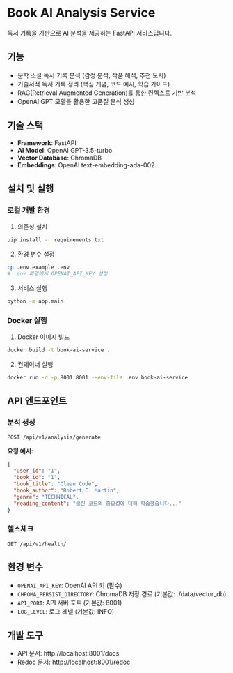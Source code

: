 # Book AI Analysis Service

독서 기록을 기반으로 AI 분석을 제공하는 FastAPI 서비스입니다.

## 기능

- 문학 소설 독서 기록 분석 (감정 분석, 작품 해석, 추천 도서)
- 기술서적 독서 기록 정리 (핵심 개념, 코드 예시, 학습 가이드)
- RAG(Retrieval Augmented Generation)를 통한 컨텍스트 기반 분석
- OpenAI GPT 모델을 활용한 고품질 분석 생성

## 기술 스택

- **Framework**: FastAPI
- **AI Model**: OpenAI GPT-3.5-turbo
- **Vector Database**: ChromaDB
- **Embeddings**: OpenAI text-embedding-ada-002

## 설치 및 실행

### 로컬 개발 환경

1. 의존성 설치
```bash
pip install -r requirements.txt
```

2. 환경 변수 설정
```bash
cp .env.example .env
# .env 파일에서 OPENAI_API_KEY 설정
```

3. 서비스 실행
```bash
python -m app.main
```

### Docker 실행

1. Docker 이미지 빌드
```bash
docker build -t book-ai-service .
```

2. 컨테이너 실행
```bash
docker run -d -p 8001:8001 --env-file .env book-ai-service
```

## API 엔드포인트

### 분석 생성
```
POST /api/v1/analysis/generate
```

**요청 예시:**
```json
{
  "user_id": "1",
  "book_id": "1",
  "book_title": "Clean Code",
  "book_author": "Robert C. Martin",
  "genre": "TECHNICAL",
  "reading_content": "클린 코드의 중요성에 대해 학습했습니다..."
}
```

### 헬스체크
```
GET /api/v1/health/
```

## 환경 변수

- `OPENAI_API_KEY`: OpenAI API 키 (필수)
- `CHROMA_PERSIST_DIRECTORY`: ChromaDB 저장 경로 (기본값: ./data/vector_db)
- `API_PORT`: API 서버 포트 (기본값: 8001)
- `LOG_LEVEL`: 로그 레벨 (기본값: INFO)

## 개발 도구

- API 문서: http://localhost:8001/docs
- Redoc 문서: http://localhost:8001/redoc